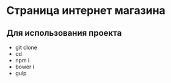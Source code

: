 # Страница интернет магазина
## Для использования проекта
 - git clone
 - cd
 - npm i
 - bower i
 - gulp